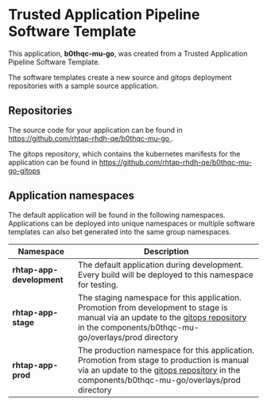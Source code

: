 # Trusted Application Pipeline Software Template

This application, **b0thqc-mu-go**, was created from a Trusted Application Pipeline Software Template.

The software templates create a new source and gitops deployment repositories with a sample source application. 

## Repositories

The source code for your application can be found in [https://github.com/rhtap-rhdh-qe/b0thqc-mu-go ](https://github.com/rhtap-rhdh-qe/b0thqc-mu-go ).
 
The gitops repository, which contains the kubernetes manifests for the application can be found in 
[https://github.com/rhtap-rhdh-qe/b0thqc-mu-go-gitops ](https://github.com/rhtap-rhdh-qe/b0thqc-mu-go-gitops ) 

## Application namespaces 

The default application will be found in the following namespaces. Applications can be deployed into unique namespaces or multiple software templates can also bet generated into the same group namespaces.  

|  Namespace   |  Description   |  
| -------- | -------- |   
| **rhtap-app-development** | The default application during development. Every build will be deployed to this namespace for testing. | 
| **rhtap-app-stage** | The staging namespace for this application. Promotion from development to stage is manual via an update to the [gitops repository](https://github.com/rhtap-rhdh-qe/b0thqc-mu-go-gitops ) in the components/b0thqc-mu-go/overlays/prod directory |  
| **rhtap-app-prod** | The production namespace for this application. Promotion from stage to production is manual via an update to the [gitops repository](https://github.com/rhtap-rhdh-qe/b0thqc-mu-go-gitops ) in the components/b0thqc-mu-go/overlays/prod directory | 